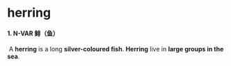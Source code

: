# herring

#### 1. N-VAR 鲱（鱼）

​	A **herring** is a long **silver-coloured fish**. **Herring** live in **large groups in the sea**.